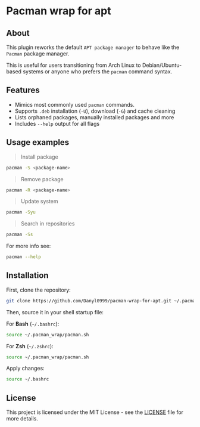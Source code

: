 # Pacman wrap for apt
## About

This plugin reworks the default `APT package manager` 
to behave like the `Pacman` package manager.

This is useful for users transitioning from Arch Linux to Debian/Ubuntu-based systems
or anyone who prefers the `pacman` command syntax.

## Features

- Mimics most commonly used `pacman` commands.
- Supports `.deb` installation (`-U`), download (`-G`) and cache cleaning
- Lists orphaned packages, manually installed packages and more
- Includes `--help` output for all flags

## Usage examples

> Install package

```bash
pacman -S <package-name>
```

> Remove package

```bash
pacman -R <package-name>
```

> Update system

```bash
pacman -Syu
```

> Search in repositories

```bash
pacman -Ss
```

For more info see:

```bash
pacman --help
```

## Installation

First, clone the repository:

```bash
git clone https://github.com/Danyl0999/pacman-wrap-for-apt.git ~/.pacman_wrap
```

Then, source it in your shell startup file:

For **Bash** (`~/.bashrc`):

```bash
source ~/.pacman_wrap/pacman.sh
```

For **Zsh** (`~/.zshrc`):

```bash
source ~/.pacman_wrap/pacman.sh
```

Apply changes:

```bash
source ~/.bashrc
```

## License

This project is licensed under the MIT License - see the [LICENSE](LICENSE) file for more details.
